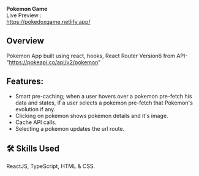 **Pokemon Game**\
Live Preview :\
https://pokedoxgame.netlify.app/ 
 
## Overview
Pokemon App built using react, hooks, React Router Version6 from API- "https://pokeapi.co/api/v2/pokemon" 

## Features:
- Smart pre-caching; when a user hovers over a pokemon pre-fetch his data and states, if a user selects a pokemon pre-fetch that Pokemon's evolution if any.
- Clicking on pokemon shows pokemon details and it's image.
- Cache API calls.
- Selecting a pokemon updates the url route.

 
## 🛠 Skills Used
ReactJS, TypeScript, HTML & CSS.
